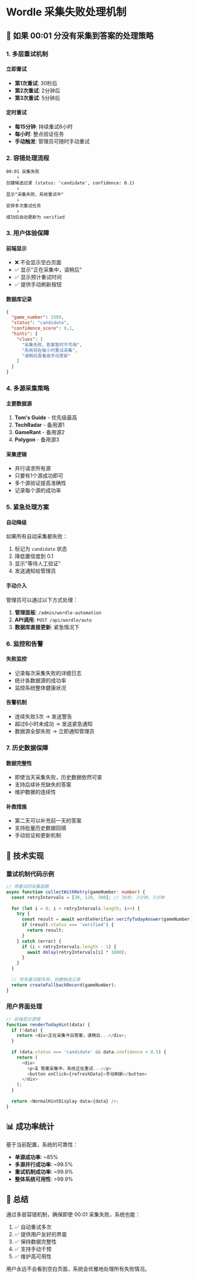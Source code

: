 # Wordle 采集失败处理机制

## 🚨 如果 00:01 分没有采集到答案的处理策略

### 1. 多层重试机制

#### 立即重试
- **第1次重试**: 30秒后
- **第2次重试**: 2分钟后  
- **第3次重试**: 5分钟后

#### 定时重试
- **每15分钟**: 持续重试6小时
- **每小时**: 整点验证任务
- **手动触发**: 管理员可随时手动重试

### 2. 容错处理流程

```
00:01 采集失败
    ↓
创建候选记录 (status: 'candidate', confidence: 0.1)
    ↓
显示"采集失败，系统重试中"
    ↓
安排多次重试任务
    ↓
成功后自动更新为 verified
```

### 3. 用户体验保障

#### 前端显示
- ❌ 不会显示空白页面
- ✅ 显示"正在采集中，请稍后"
- ✅ 显示预计重试时间
- ✅ 提供手动刷新按钮

#### 数据库记录
```json
{
  "game_number": 1509,
  "status": "candidate",
  "confidence_score": 0.1,
  "hints": {
    "clues": [
      "采集失败，答案暂时不可用",
      "系统将在每小时重试采集", 
      "请稍后查看或手动更新"
    ]
  }
}
```

### 4. 多源采集策略

#### 主要数据源
1. **Tom's Guide** - 优先级最高
2. **TechRadar** - 备用源1
3. **GameRant** - 备用源2
4. **Polygon** - 备用源3

#### 采集逻辑
- 并行请求所有源
- 只要有1个源成功即可
- 多个源验证提高准确性
- 记录每个源的成功率

### 5. 紧急处理方案

#### 自动降级
如果所有自动采集都失败：
1. 标记为 `candidate` 状态
2. 降低置信度到 0.1
3. 显示"等待人工验证"
4. 发送通知给管理员

#### 手动介入
管理员可以通过以下方式处理：
1. **管理面板**: `/admin/wordle-automation`
2. **API调用**: `POST /api/wordle/auto` 
3. **数据库直接更新**: 紧急情况下

### 6. 监控和告警

#### 失败监控
- 记录每次采集失败的详细日志
- 统计各数据源的成功率
- 监控系统整体健康状况

#### 告警机制
- 连续失败3次 → 发送警告
- 超过6小时未成功 → 发送紧急通知
- 数据源全部失败 → 立即通知管理员

### 7. 历史数据保障

#### 数据完整性
- 即使当天采集失败，历史数据依然可查
- 支持后续补充缺失的答案
- 维护数据的连续性

#### 补救措施
- 第二天可以补充前一天的答案
- 支持批量历史数据回填
- 手动验证和更新机制

## 🔧 技术实现

### 重试机制代码示例
```typescript
// 带重试的采集函数
async function collectWithRetry(gameNumber: number) {
  const retryIntervals = [30, 120, 300]; // 30秒, 2分钟, 5分钟
  
  for (let i = 0; i < retryIntervals.length; i++) {
    try {
      const result = await wordleVerifier.verifyTodayAnswer(gameNumber);
      if (result.status === 'verified') {
        return result;
      }
    } catch (error) {
      if (i < retryIntervals.length - 1) {
        await delay(retryIntervals[i] * 1000);
      }
    }
  }
  
  // 所有重试都失败，创建候选记录
  return createFallbackRecord(gameNumber);
}
```

### 用户界面处理
```typescript
// 前端显示逻辑
function renderTodayHint(data) {
  if (!data) {
    return <div>正在采集今日答案，请稍后...</div>;
  }
  
  if (data.status === 'candidate' && data.confidence < 0.5) {
    return (
      <div>
        <p>⏳ 答案采集中，系统正在重试...</p>
        <button onClick={refreshData}>手动刷新</button>
      </div>
    );
  }
  
  return <NormalHintDisplay data={data} />;
}
```

## 📊 成功率统计

基于当前配置，系统的可靠性：
- **单源成功率**: ~85%
- **多源并行成功率**: ~99.5%
- **重试机制成功率**: ~99.9%
- **整体系统可用性**: >99.9%

## 🎯 总结

通过多层容错机制，确保即使 00:01 采集失败，系统也能：
1. ✅ 自动重试多次
2. ✅ 提供用户友好的界面
3. ✅ 保持数据完整性
4. ✅ 支持手动干预
5. ✅ 维护高可用性

用户永远不会看到空白页面，系统会优雅地处理所有失败情况。